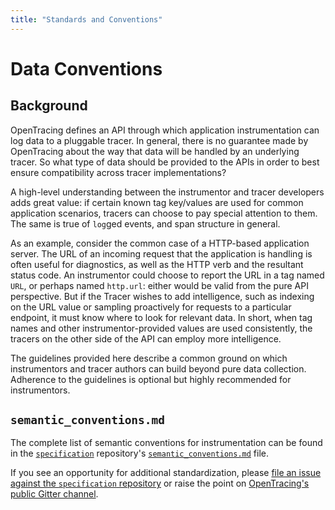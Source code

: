 ```yaml
---
title: "Standards and Conventions"
---
```


# Data Conventions

## Background

OpenTracing defines an API through which application instrumentation can log data to a pluggable tracer. In general, there is no guarantee made by OpenTracing about the way that data will be handled by an underlying tracer. So what type of data should be provided to the APIs in order to best ensure compatibility across tracer implementations?

A high-level understanding between the instrumentor and tracer developers adds great value: if certain known tag key/values are used for common application scenarios, tracers can choose to pay special attention to them. The same is true of `log`ged events, and span structure in general.

As an example, consider the common case of a HTTP-based application server. The URL of an incoming request that the application is handling is often useful for diagnostics, as well as the HTTP verb and the resultant status code. An instrumentor could choose to report the URL in a tag named `URL`, or perhaps named `http.url`: either would be valid from the pure API perspective. But if the Tracer wishes to add intelligence, such as indexing on the URL value or sampling proactively for requests to a particular endpoint, it must know where to look for relevant data. In short, when tag names and other instrumentor-provided values are used consistently, the tracers on the other side of the API can employ more intelligence.

The guidelines provided here describe a common ground on which instrumentors and tracer authors can build beyond pure data collection. Adherence to the guidelines is optional but highly recommended for instrumentors.

## `semantic_conventions.md`

The complete list of semantic conventions for instrumentation can be found in the [`specification`](https://github.com/opentracing/specification) repository's [`semantic_conventions.md`](https://github.com/opentracing/specification/blob/master/semantic_conventions.md) file.

If you see an opportunity for additional standardization, please [file an issue against the `specification` repository](https://github.com/opentracing/specification/issues/new) or raise the point on [OpenTracing's public Gitter channel](https://gitter.im/opentracing/public).
